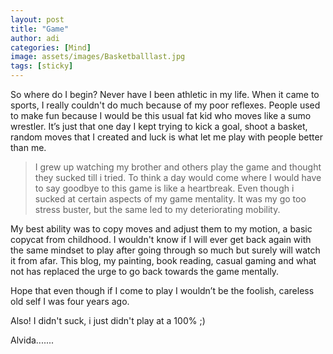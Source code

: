 ```yaml
---
layout: post
title: "Game"
author: adi
categories: [Mind]
image: assets/images/Basketballlast.jpg
tags: [sticky]
---
```


So where do I begin?
Never have I been athletic in my life. When it came to sports, I really couldn't do much because of my poor reflexes. People used to make fun because I would be this usual fat kid who moves like a sumo wrestler. It’s just that one day I kept trying to kick a goal, shoot a basket, random moves that I created and luck is what let me play with people better than me.

> I grew up watching my brother and others play the game and thought they sucked till i tried. To think a day would come where I would have to say goodbye to this game is like a heartbreak. Even though i sucked at certain aspects of my game mentality. It was my go too stress buster, but the same led to my deteriorating mobility.

My best ability was to copy moves and adjust them to my motion, a basic copycat from childhood.
I wouldn't know if I will ever get back again with the same mindset to play after going through so much but surely will watch it from afar. This blog, my painting, book reading, casual gaming and what not has replaced the urge to go back towards the game mentally.

Hope that even though if I come to play I wouldn’t be the foolish, careless old self I was four years ago.

Also! I didn't suck, i just didn't play at a 100% ;)

Alvida.......
